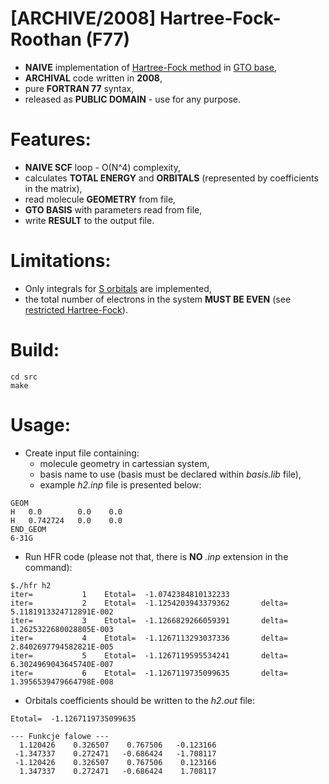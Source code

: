 # [ARCHIVE/2008] Hartree-Fock-Roothan (F77)
  - **NAIVE** implementation of [Hartree-Fock method](https://en.wikipedia.org/wiki/Hartree%E2%80%93Fock_method) in [GTO base](https://en.wikipedia.org/wiki/Gaussian_orbital),
  - **ARCHIVAL** code written in **2008**,
  - pure **FORTRAN 77** syntax,
  - released as **PUBLIC DOMAIN** - use for any purpose.

# Features:
  - **NAIVE SCF** loop - O(N^4) complexity,
  - calculates **TOTAL ENERGY** and **ORBITALS** (represented by coefficients in the matrix),
  - read molecule **GEOMETRY** from file,
  - **GTO BASIS** with parameters read from file,
  - write **RESULT** to the output file.

# Limitations:
  - Only integrals for [S orbitals](https://en.wikipedia.org/wiki/Gaussian_orbital) are implemented,
  - the total number of electrons in the system **MUST BE EVEN** (see [restricted Hartree-Fock](https://en.wikipedia.org/wiki/Restricted_open-shell_Hartree%E2%80%93Fock)).

# Build:
  ```
  cd src
  make
  ```

# Usage:
  - Create input file containing:
    - molecule geometry in cartessian system,
    - basis name to use (basis must be declared within *basis.lib* file),
    - example *h2.inp* file is presented below:
  ```
GEOM
 H   0.0        0.0    0.0
 H   0.742724   0.0    0.0
END_GEOM
6-31G
```

  - Run HFR code (please not that, there is **NO** *.inp* extension in the command):
  ```
  $./hfr h2
 iter=           1    Etotal=  -1.0742384810132233
 iter=           2    Etotal=  -1.1254203943379362       delta=   5.1181913324712891E-002
 iter=           3    Etotal=  -1.1266829266059391       delta=   1.2625322680028805E-003
 iter=           4    Etotal=  -1.1267113293037336       delta=   2.8402697794582821E-005
 iter=           5    Etotal=  -1.1267119595534241       delta=   6.3024969043645740E-007
 iter=           6    Etotal=  -1.1267119735099635       delta=   1.3956539479664798E-008
```

  - Orbitals coefficients should be written to the *h2.out* file:
  ```
 Etotal=  -1.1267119735099635

 --- Funkcje falowe ---
    1.120426    0.326507    0.767506   -0.123166
   -1.347337    0.272471   -0.686424   -1.708117
   -1.120426    0.326507    0.767506    0.123166
    1.347337    0.272471   -0.686424    1.708117
```
